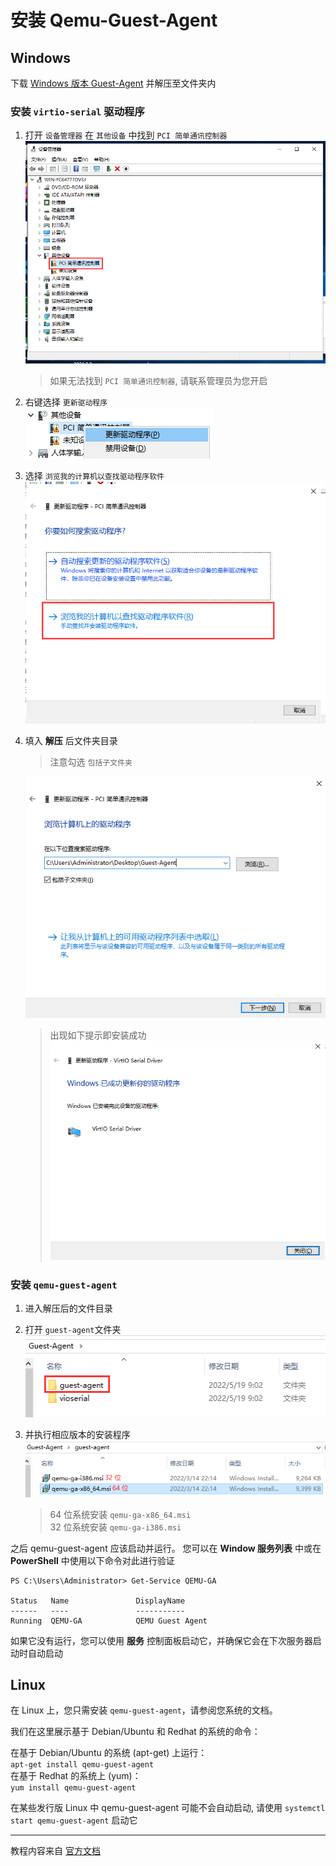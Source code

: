 # 安装 Qemu-Guest-Agent

## Windows

下载 [Windows 版本 Guest-Agent](Guest-Agent.zip) 并解压至文件夹内  

### 安装 `virtio-serial` 驱动程序  

1. 打开 `设备管理器` 在 `其他设备` 中找到 `PCI 简单通讯控制器`  
   ![PCI 简单通讯控制器](img/A-1.png)
   > 如果无法找到 `PCI 简单通讯控制器`, 请联系管理员为您开启
2. 右键选择 `更新驱动程序`  
   ![更新驱动程序](img/A-2.png)

3. 选择 `浏览我的计算机以查找驱动程序软件`  
   ![浏览我的计算机以查找驱动程序软件](img/A-3.png)

4. 填入 **解压** 后文件夹目录  
   > 注意勾选 `包括子文件夹`  
   
   ![安装驱动](img/A-4.png)    
   
   > 出现如下提示即安装成功  
   > ![安装成功](img/A-5.png)  

### 安装 `qemu-guest-agent`  

1. 进入解压后的文件目录  

2. 打开 `guest-agent`文件夹  
   ![](img/B-1.png)  

3. 并执行相应版本的安装程序  
   ![](img/B-2.png)  
   > 64 位系统安装 `qemu-ga-x86_64.msi`  
   > 32 位系统安装 `qemu-ga-i386.msi`  

之后 qemu-guest-agent 应该启动并运行。 您可以在 **Window 服务列表** 中或在 **PowerShell** 中使用以下命令对此进行验证  
```
PS C:\Users\Administrator> Get-Service QEMU-GA

Status   Name               DisplayName
------   ----               -----------
Running  QEMU-GA            QEMU Guest Agent
```
如果它没有运行，您可以使用 **服务** 控制面板启动它，并确保它会在下次服务器启动时自动启动  

## Linux
在 Linux 上，您只需安装 `qemu-guest-agent`，请参阅您系统的文档。  

我们在这里展示基于 Debian/Ubuntu 和 Redhat 的系统的命令：  

在基于 Debian/Ubuntu 的系统 (apt-get) 上运行：  
`apt-get install qemu-guest-agent`  
在基于 Redhat 的系统上 (yum)：  
`yum install qemu-guest-agent`

在某些发行版 Linux 中 qemu-guest-agent 可能不会自动启动, 
请使用 `systemctl start qemu-guest-agent` 启动它


***

教程内容来自 [官方文档](https://pve.proxmox.com/wiki/Qemu-guest-agent)